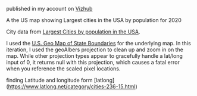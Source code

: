 published in my account on [Vizhub](https://vizhub.com/dralmadani/e9a2b6197eb14b87aafbc85a09b90fe8)

A the US map showing Largest cities in the USA by population for 2020 

City data from [Largest Cities by population in the USA](https://gist.github.com/dralmadani/c04f95746e2f36b040d3d764ab7b9c62).

I used the [U.S. Geo Map of State Boundaries](https://cdn.jsdelivr.net/npm/us-atlas@3.0.0/states-10m.json) for the underlying map. In this iteration, I used the geoAlbers projection to clean up and zoom in on the map. While other projection types appear to gracefully handle a lat/long input of 0, it returns null with this projection, which causes a fatal error when you reference the scaled pixel locations.


finding Latitude and longitude form [latlong]
(https://www.latlong.net/category/cities-236-15.html)


